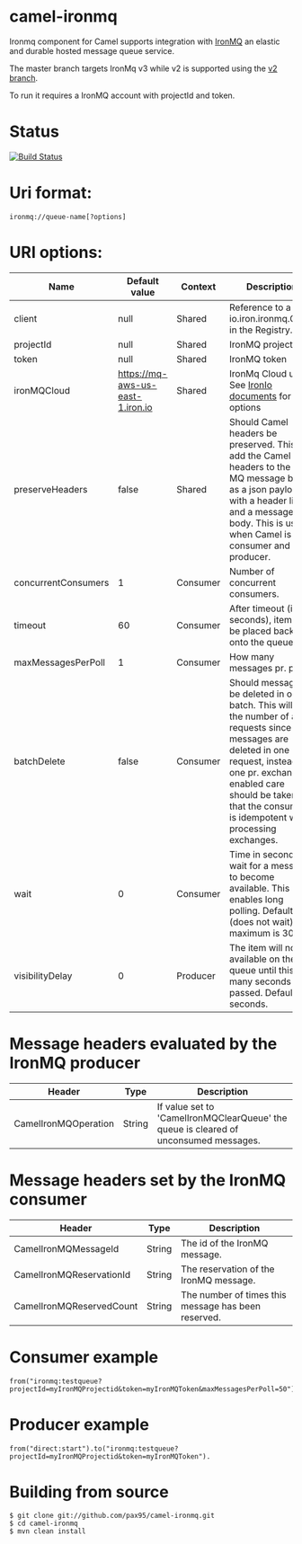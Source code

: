camel-ironmq
============

Ironmq component for Camel supports integration with [IronMQ](http://www.iron.io/products/mq) an elastic and durable hosted message queue service.

The master branch targets IronMq v3 while v2 is supported using the [v2 branch](https://github.com/pax95/camel-ironmq/tree/v2).

To run it requires a IronMQ account with projectId and token.

Status
======
[![Build Status](https://travis-ci.org/pax95/camel-ironmq.svg?branch=master)](https://travis-ci.org/pax95/camel-ironmq)

Uri format:
===========
	ironmq://queue-name[?options]

URI options:
============

Name				| Default value | Context 	| Description
------      		| ------------- | ------- 	| -----------
client      		| null          | Shared  	| Reference to a io.iron.ironmq.Client in the Registry.
projectId   		| null          | Shared  	| IronMQ projectid
token       		| null          | Shared  	| IronMQ token
ironMQCloud 		| https://mq-aws-us-east-1.iron.io | Shared  | IronMq Cloud url. See [IronIo documents](http://dev.iron.io/mq/reference/clouds/) for valid options
preserveHeaders		| false			| Shared | Should Camel headers be preserved. This will add the Camel headers to the Iron MQ message body as a json payload with a header list, and a message body. This is useful when Camel is both consumer and producer.
concurrentConsumers | 1             | Consumer  | Number of concurrent consumers.
timeout      		| 60			| Consumer	| After timeout (in seconds), item will be placed back onto the queue
maxMessagesPerPoll	| 1				| Consumer | How many messages pr. poll.
batchDelete | false | Consumer | Should messages be deleted in one batch. This will limit the number of api requests since messages are deleted in one request, instead of one pr. exchange. If enabled care should be taken that the consumer is idempotent when processing exchanges.
wait | 0 | Consumer | Time in seconds to wait for a message to become available. This enables long polling. Default is 0 (does not wait), maximum is 30.  
visibilityDelay		| 0				| Producer	| The item will not be available on the queue until this many seconds have passed. Default is 0 seconds.

Message headers evaluated by the IronMQ producer
================================================

Header                  |Type  | Description
------------------------|------|--------------
CamelIronMQOperation    |String|If value set to 'CamelIronMQClearQueue' the queue is cleared of unconsumed  messages.

Message headers set by the IronMQ consumer
=======================================

Header                  |Type  | Description
------------------------|------|--------------
CamelIronMQMessageId    |String|The id of the IronMQ message.
CamelIronMQReservationId|String|The reservation of the IronMQ message.
CamelIronMQReservedCount|String|The number of times this message has been reserved.


Consumer example
========

	from("ironmq:testqueue?projectId=myIronMQProjectid&token=myIronMQToken&maxMessagesPerPoll=50").to(""mock:result"")


Producer example
========

	from("direct:start").to("ironmq:testqueue?projectId=myIronMQProjectid&token=myIronMQToken").

Building from source
====================


	$ git clone git://github.com/pax95/camel-ironmq.git
	$ cd camel-ironmq
	$ mvn clean install
